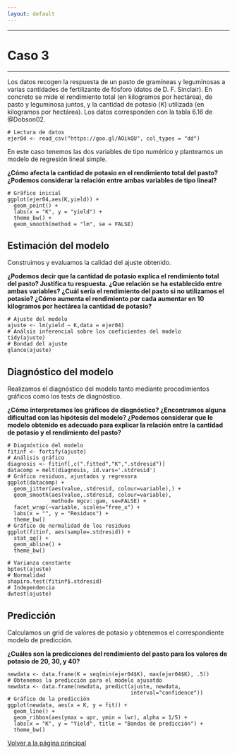 ```yaml
---
layout: default
---
```


***
# Caso 3
***

Los datos recogen la respuesta de un pasto de gramíneas y leguminosas a varias cantidades de fertilizante de fósforo (datos de D. F. Sinclair). En concreto se mide el rendimiento total (en kilogramos por hectárea), de pasto y leguminosa juntos, y la cantidad de potasio ($K$) utilizada (en kilogramos por hectárea). Los datos corresponden con la tabla 6.16 de @Dobson02.

```
# Lectura de datos
ejer04 <- read_csv("https://goo.gl/AOikQU", col_types = "dd")
```

En este caso tenemos las dos variables de tipo  numérico y planteamos un modelo de regresión lineal simple. 

**¿Cómo afecta la cantidad de potasio en el rendimiento total del pasto? ¿Podemos considerar la relación entre ambas variables de tipo lineal?**  

```
# Gráfico inicial
ggplot(ejer04,aes(K,yield)) + 
  geom_point() + 
  labs(x = "K", y = "yield") + 
  theme_bw() + 
  geom_smooth(method = "lm", se = FALSE)
```

## Estimación del modelo 

Construimos y evaluamos la calidad del ajuste obtenido. 

**¿Podemos decir que la cantidad de potasio explica el rendimiento total del pasto? Justifica tu respuesta. ¿Que relación se ha establecido entre ambas variables? ¿Cuál sería el rendimiento del pasto si no utilizamos el potasio? ¿Cómo aumenta el rendimiento por cada aumentar en 10 kilogramos por hectárea la cantidad de potasio?**

```
# Ajuste del modelo
ajuste <- lm(yield ~ K,data = ejer04)
# Análsis inferencial sobre los coeficientes del modelo
tidy(ajuste)
# Bondad del ajuste
glance(ajuste)
```

## Diagnóstico del modelo 

Realizamos el diagnóstico del modelo tanto mediante procedimientos gráficos como los tests de diagnóstico. 

**¿Cómo interpretamos los gráficos de diagnóstico? ¿Encontramos alguna dificultad con las hipótesis del modelo? ¿Podemos considerar que le modelo obtenido es adecuado para explicar la relación entre la cantidad de potasio y el rendimiento del pasto?** 

```
# Diagnóstico del modelo
fitinf <- fortify(ajuste)
# Análisis gráfico
diagnosis <- fitinf[,c(".fitted","K",".stdresid")] 
datacomp = melt(diagnosis, id.vars='.stdresid')
# Gráfico residuos, ajustados y regresora
ggplot(datacomp) +
  geom_jitter(aes(value,.stdresid, colour=variable),) + 
  geom_smooth(aes(value,.stdresid, colour=variable), 
              method= mgcv::gam, se=FALSE) +
  facet_wrap(~variable, scales="free_x") +
  labs(x = "", y = "Residuos") +
  theme_bw()
# Gráfico de normalidad de los residuos
ggplot(fitinf, aes(sample=.stdresid)) + 
  stat_qq() + 
  geom_abline() +
  theme_bw()
```

```
# Varianza constante
bptest(ajuste)
# Normalidad
shapiro.test(fitinf$.stdresid)
# Independencia
dwtest(ajuste)
```

## Predicción

Calculamos un grid de valores de potasio y obtenemos el correspondiente modelo de predicción. 

**¿Cuáles son la predicciones del rendimiento del pasto para los valores de potasio de 20, 30, y 40?**


```
newdata <- data.frame(K = seq(min(ejer04$K), max(ejer04$K), .5))
# Obtenemos la predicción para el modelo ajusatdo
newdata <- data.frame(newdata, predict(ajuste, newdata, 
                                       interval="confidence"))
# Gráfico de la predicción
ggplot(newdata, aes(x = K, y = fit)) +
  geom_line() +
  geom_ribbon(aes(ymax = upr, ymin = lwr), alpha = 1/5) +
  labs(x = "K", y = "Yield", title = "Bandas de predicción") +
  theme_bw()
```


[Volver a la página principal](https://jmsocuellamos.github.io/)

